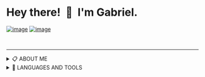 #   Hey there!&nbsp; 👋 &nbsp;I'm Gabriel.

[![image](https://img.shields.io/badge/Gmail-D14836?style=for-the-badge&logo=gmail&logoColor=white)](mailto:gabrielwillian841@gmail.com) [![image](https://img.shields.io/badge/LinkedIn-0077B5?style=for-the-badge&logo=linkedin&logoColor=white)](https://linkedin.com/in/gabriel-willian/)

&nbsp;

___
<details>
<summary>📋 ABOUT ME</summary>

## ▹ Objective

&nbsp;&nbsp;&nbsp;&nbsp;&nbsp;&nbsp;&nbsp; 🚀 **Android/Flutter Mobile Developer**

## ▹ Presentation

&nbsp;&nbsp;&nbsp;&nbsp;&nbsp;&nbsp;&nbsp; ....

## ▹ Education

&nbsp;&nbsp;&nbsp;&nbsp;&nbsp;&nbsp;&nbsp; 📖  **Computer science**  
&nbsp;&nbsp;&nbsp;&nbsp;&nbsp;&nbsp;&nbsp; 📆   2018 - 2022  
&nbsp;&nbsp;&nbsp;&nbsp;&nbsp;&nbsp;&nbsp; 📍   **University of the West of São Paulo** - São Paulo, Brazil

&nbsp;&nbsp;&nbsp;&nbsp;&nbsp;&nbsp;&nbsp; 📖  **CPM**  
&nbsp;&nbsp;&nbsp;&nbsp;&nbsp;&nbsp;&nbsp; 📆   2021 - 2026  
&nbsp;&nbsp;&nbsp;&nbsp;&nbsp;&nbsp;&nbsp; 📍   **English Language/Literatures** - São Paulo, Brazil

</details>

<details>
<summary>🔧 LANGUAGES AND TOOLS </summary>

## ▹ Objective

&nbsp;&nbsp;&nbsp;&nbsp;&nbsp;&nbsp;&nbsp; 🚀 **Android/Flutter Mobile Developer**

## ▹ Presentation

&nbsp;&nbsp;&nbsp;&nbsp;&nbsp;&nbsp;&nbsp; ....

## ▹ Education

&nbsp;&nbsp;&nbsp;&nbsp;&nbsp;&nbsp;&nbsp; 📖  **Computer science**  
&nbsp;&nbsp;&nbsp;&nbsp;&nbsp;&nbsp;&nbsp; 📆   2018 - 2022  
&nbsp;&nbsp;&nbsp;&nbsp;&nbsp;&nbsp;&nbsp; 📍   **University of the West of São Paulo** - São Paulo, Brazil

&nbsp;&nbsp;&nbsp;&nbsp;&nbsp;&nbsp;&nbsp; 📖  **CPM**  
&nbsp;&nbsp;&nbsp;&nbsp;&nbsp;&nbsp;&nbsp; 📆   2021 - 2026  
&nbsp;&nbsp;&nbsp;&nbsp;&nbsp;&nbsp;&nbsp; 📍   **English Language/Literatures** - São Paulo, Brazil

</details>
